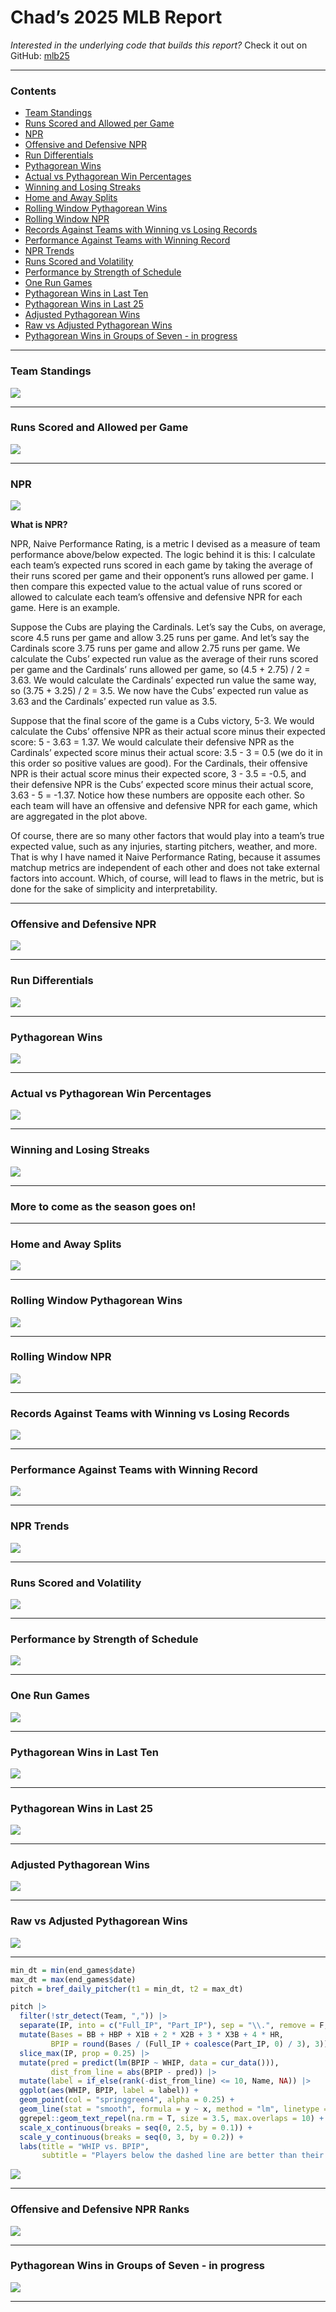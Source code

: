 Chad’s 2025 MLB Report
================

*Interested in the underlying code that builds this report?* Check it
out on GitHub:
<a href="https://github.com/chadallison/mlb25" target="_blank">mlb25</a>

------------------------------------------------------------------------

### Contents

- [Team Standings](#team-standings)
- [Runs Scored and Allowed per Game](#runs-scored-and-allowed-per-game)
- [NPR](#npr)
- [Offensive and Defensive NPR](#offensive-and-defensive-npr)
- [Run Differentials](#run-differentials)
- [Pythagorean Wins](#pythagorean-wins)
- [Actual vs Pythagorean Win
  Percentages](#actual-vs-pythagorean-win-percentages)
- [Winning and Losing Streaks](#winning-and-losing-streaks)
- [Home and Away Splits](#home-and-away-splits)
- [Rolling Window Pythagorean Wins](#rolling-window-pythagorean-wins)
- [Rolling Window NPR](#rolling-window-npr)
- [Records Against Teams with Winning vs Losing
  Records](#records-against-teams-with-winning-vs-losing-records)
- [Performance Against Teams with Winning
  Record](#performance-against-teams-with-winning-record)
- [NPR Trends](#npr-trends)
- [Runs Scored and Volatility](#runs-scored-and-volatility)
- [Performance by Strength of
  Schedule](#performance-by-strength-of-schedule)
- [One Run Games](#one-run-games)
- [Pythagorean Wins in Last Ten](#pythagorean-wins-in-last-ten)
- [Pythagorean Wins in Last 25](#pythagorean-wins-in-last-25)
- [Adjusted Pythagorean Wins](#adjusted-pythagorean-wins)
- [Raw vs Adjusted Pythagorean Wins](#raw-vs-adjusted-pythagorean-wins)
- [Pythagorean Wins in Groups of Seven - in
  progress](#pythagorean-wins-in-groups-of-seven---in-progress)

------------------------------------------------------------------------

### Team Standings

![](README_files/figure-gfm/unnamed-chunk-4-1.png)<!-- -->

------------------------------------------------------------------------

### Runs Scored and Allowed per Game

![](README_files/figure-gfm/unnamed-chunk-5-1.png)<!-- -->

------------------------------------------------------------------------

### NPR

![](README_files/figure-gfm/unnamed-chunk-6-1.png)<!-- -->

**What is NPR?**

NPR, Naive Performance Rating, is a metric I devised as a measure of
team performance above/below expected. The logic behind it is this: I
calculate each team’s expected runs scored in each game by taking the
average of their runs scored per game and their opponent’s runs allowed
per game. I then compare this expected value to the actual value of runs
scored or allowed to calculate each team’s offensive and defensive NPR
for each game. Here is an example.

Suppose the Cubs are playing the Cardinals. Let’s say the Cubs, on
average, score 4.5 runs per game and allow 3.25 runs per game. And let’s
say the Cardinals score 3.75 runs per game and allow 2.75 runs per game.
We calculate the Cubs’ expected run value as the average of their runs
scored per game and the Cardinals’ runs allowed per game, so (4.5 +
2.75) / 2 = 3.63. We would calculate the Cardinals’ expected run value
the same way, so (3.75 + 3.25) / 2 = 3.5. We now have the Cubs’ expected
run value as 3.63 and the Cardinals’ expected run value as 3.5.

Suppose that the final score of the game is a Cubs victory, 5-3. We
would calculate the Cubs’ offensive NPR as their actual score minus
their expected score: 5 - 3.63 = 1.37. We would calculate their
defensive NPR as the Cardinals’ expected score minus their actual score:
3.5 - 3 = 0.5 (we do it in this order so positive values are good). For
the Cardinals, their offensive NPR is their actual score minus their
expected score, 3 - 3.5 = -0.5, and their defensive NPR is the Cubs’
expected score minus their actual score, 3.63 - 5 = -1.37. Notice how
these numbers are opposite each other. So each team will have an
offensive and defensive NPR for each game, which are aggregated in the
plot above.

Of course, there are so many other factors that would play into a team’s
true expected value, such as any injuries, starting pitchers, weather,
and more. That is why I have named it Naive Performance Rating, because
it assumes matchup metrics are independent of each other and does not
take external factors into account. Which, of course, will lead to flaws
in the metric, but is done for the sake of simplicity and
interpretability.

------------------------------------------------------------------------

### Offensive and Defensive NPR

![](README_files/figure-gfm/unnamed-chunk-7-1.png)<!-- -->

------------------------------------------------------------------------

### Run Differentials

![](README_files/figure-gfm/unnamed-chunk-8-1.png)<!-- -->

------------------------------------------------------------------------

### Pythagorean Wins

![](README_files/figure-gfm/unnamed-chunk-9-1.png)<!-- -->

------------------------------------------------------------------------

### Actual vs Pythagorean Win Percentages

![](README_files/figure-gfm/unnamed-chunk-10-1.png)<!-- -->

------------------------------------------------------------------------

### Winning and Losing Streaks

![](README_files/figure-gfm/unnamed-chunk-11-1.png)<!-- -->

------------------------------------------------------------------------

### More to come as the season goes on!

------------------------------------------------------------------------

### Home and Away Splits

![](README_files/figure-gfm/unnamed-chunk-12-1.png)<!-- -->

------------------------------------------------------------------------

### Rolling Window Pythagorean Wins

![](README_files/figure-gfm/unnamed-chunk-13-1.png)<!-- -->

------------------------------------------------------------------------

### Rolling Window NPR

![](README_files/figure-gfm/unnamed-chunk-14-1.png)<!-- -->

------------------------------------------------------------------------

### Records Against Teams with Winning vs Losing Records

![](README_files/figure-gfm/unnamed-chunk-15-1.png)<!-- -->

------------------------------------------------------------------------

### Performance Against Teams with Winning Record

![](README_files/figure-gfm/unnamed-chunk-16-1.png)<!-- -->

------------------------------------------------------------------------

### NPR Trends

![](README_files/figure-gfm/unnamed-chunk-17-1.png)<!-- -->

------------------------------------------------------------------------

### Runs Scored and Volatility

![](README_files/figure-gfm/unnamed-chunk-18-1.png)<!-- -->

------------------------------------------------------------------------

### Performance by Strength of Schedule

![](README_files/figure-gfm/unnamed-chunk-19-1.png)<!-- -->

------------------------------------------------------------------------

### One Run Games

![](README_files/figure-gfm/unnamed-chunk-20-1.png)<!-- -->

------------------------------------------------------------------------

### Pythagorean Wins in Last Ten

![](README_files/figure-gfm/unnamed-chunk-21-1.png)<!-- -->

------------------------------------------------------------------------

### Pythagorean Wins in Last 25

![](README_files/figure-gfm/unnamed-chunk-22-1.png)<!-- -->

------------------------------------------------------------------------

### Adjusted Pythagorean Wins

![](README_files/figure-gfm/unnamed-chunk-23-1.png)<!-- -->

------------------------------------------------------------------------

### Raw vs Adjusted Pythagorean Wins

![](README_files/figure-gfm/unnamed-chunk-24-1.png)<!-- -->

------------------------------------------------------------------------

``` r
min_dt = min(end_games$date)
max_dt = max(end_games$date)
pitch = bref_daily_pitcher(t1 = min_dt, t2 = max_dt)

pitch |>
  filter(!str_detect(Team, ",")) |>
  separate(IP, into = c("Full_IP", "Part_IP"), sep = "\\.", remove = F, convert = T) |>
  mutate(Bases = BB + HBP + X1B + 2 * X2B + 3 * X3B + 4 * HR,
         BPIP = round(Bases / (Full_IP + coalesce(Part_IP, 0) / 3), 3)) |>
  slice_max(IP, prop = 0.25) |>
  mutate(pred = predict(lm(BPIP ~ WHIP, data = cur_data())),
         dist_from_line = abs(BPIP - pred)) |>
  mutate(label = if_else(rank(-dist_from_line) <= 10, Name, NA)) |>
  ggplot(aes(WHIP, BPIP, label = label)) +
  geom_point(col = "springgreen4", alpha = 0.25) +
  geom_line(stat = "smooth", formula = y ~ x, method = "lm", linetype = "dashed") +
  ggrepel::geom_text_repel(na.rm = T, size = 3.5, max.overlaps = 10) +
  scale_x_continuous(breaks = seq(0, 2.5, by = 0.1)) +
  scale_y_continuous(breaks = seq(0, 3, by = 0.2)) +
  labs(title = "WHIP vs. BPIP",
       subtitle = "Players below the dashed line are better than their WHIP suggests")
```

![](README_files/figure-gfm/unnamed-chunk-25-1.png)<!-- -->

------------------------------------------------------------------------

### Offensive and Defensive NPR Ranks

![](README_files/figure-gfm/unnamed-chunk-26-1.png)<!-- -->

------------------------------------------------------------------------

### Pythagorean Wins in Groups of Seven - in progress

![](README_files/figure-gfm/unnamed-chunk-27-1.png)<!-- -->

------------------------------------------------------------------------
